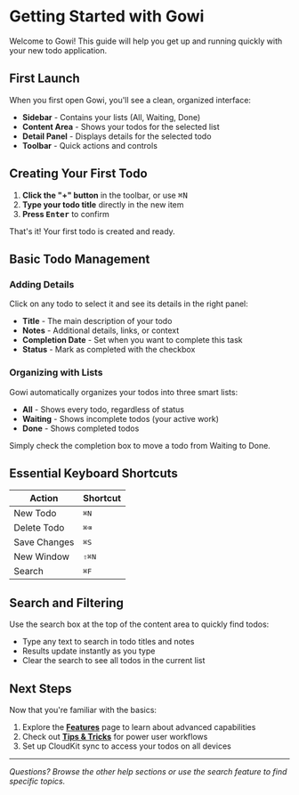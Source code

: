# Getting Started with Gowi

Welcome to Gowi! This guide will help you get up and running quickly with your new todo application.

## First Launch

When you first open Gowi, you'll see a clean, organized interface:

- **Sidebar** - Contains your lists (All, Waiting, Done)
- **Content Area** - Shows your todos for the selected list
- **Detail Panel** - Displays details for the selected todo
- **Toolbar** - Quick actions and controls

## Creating Your First Todo

1. **Click the "+" button** in the toolbar, or use <kbd>⌘N</kbd>
2. **Type your todo title** directly in the new item
3. **Press <kbd>Enter</kbd>** to confirm

That's it! Your first todo is created and ready.

## Basic Todo Management

### Adding Details
Click on any todo to select it and see its details in the right panel:

- **Title** - The main description of your todo
- **Notes** - Additional details, links, or context
- **Completion Date** - Set when you want to complete this task
- **Status** - Mark as completed with the checkbox

### Organizing with Lists

Gowi automatically organizes your todos into three smart lists:

- **All** - Shows every todo, regardless of status
- **Waiting** - Shows incomplete todos (your active work)
- **Done** - Shows completed todos

Simply check the completion box to move a todo from Waiting to Done.

## Essential Keyboard Shortcuts

| Action | Shortcut |
|--------|----------|
| New Todo | <kbd>⌘N</kbd> |
| Delete Todo | <kbd>⌘⌫</kbd> |
| Save Changes | <kbd>⌘S</kbd> |
| New Window | <kbd>⇧⌘N</kbd> |
| Search | <kbd>⌘F</kbd> |

## Search and Filtering

Use the search box at the top of the content area to quickly find todos:

- Type any text to search in todo titles and notes
- Results update instantly as you type
- Clear the search to see all todos in the current list

## Next Steps

Now that you're familiar with the basics:

1. Explore the **[Features](features.html)** page to learn about advanced capabilities
2. Check out **[Tips & Tricks](tips-and-tricks.html)** for power user workflows
3. Set up CloudKit sync to access your todos on all devices

---

*Questions? Browse the other help sections or use the search feature to find specific topics.*